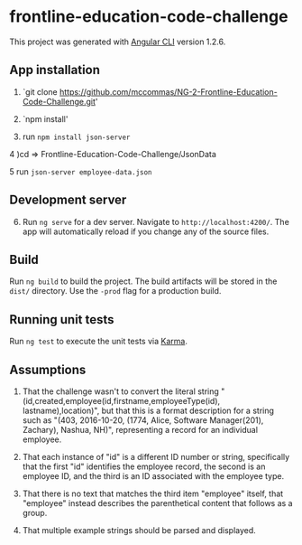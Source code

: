 # frontline-education-code-challenge

This project was generated with [Angular CLI](https://github.com/angular/angular-cli) version 1.2.6.
## App installation
1) `git clone https://github.com/mccommas/NG-2-Frontline-Education-Code-Challenge.git'
2) `npm install'

3) run  `npm install json-server`

4 )cd => Frontline-Education-Code-Challenge/JsonData

5 run `json-server employee-data.json`

## Development server

 6) Run `ng serve` for a dev server. Navigate to `http://localhost:4200/`. The app will automatically reload if you change any of the source files.

## Build

Run `ng build` to build the project. The build artifacts will be stored in the `dist/` directory. Use the `-prod` flag for a production build.

## Running unit tests

Run `ng test` to execute the unit tests via [Karma](https://karma-runner.github.io).

## Assumptions

1. That the challenge wasn't to convert the literal string "(id,created,employee(id,firstname,employeeType(id), lastname),location)", but that this is a format description for a string such as "(403, 2016-10-20, (1774, Alice, Software Manager(201), Zachary), Nashua, NH)", representing a record for an individual employee.

2. That each instance of "id" is a different ID number or string, specifically that the first "id" identifies the employee record, the second is an employee ID, and the third is an ID associated with the employee type.

3. That there is no text that matches the third item "employee" itself, that "employee" instead describes the parenthetical content that follows as a group.

4. That multiple example strings should be parsed and displayed.
